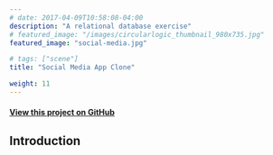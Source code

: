 ```yaml
---
# date: 2017-04-09T10:58:08-04:00
description: "A relational database exercise"
# featured_image: "/images/circularlogic_thumbnail_980x735.jpg"
featured_image: "social-media.jpg"

# tags: ["scene"]
title: "Social Media App Clone"

weight: 11
---
```

#### [View this project on GitHub](https://github.com/jgabunilas/quotes_game)

## Introduction


